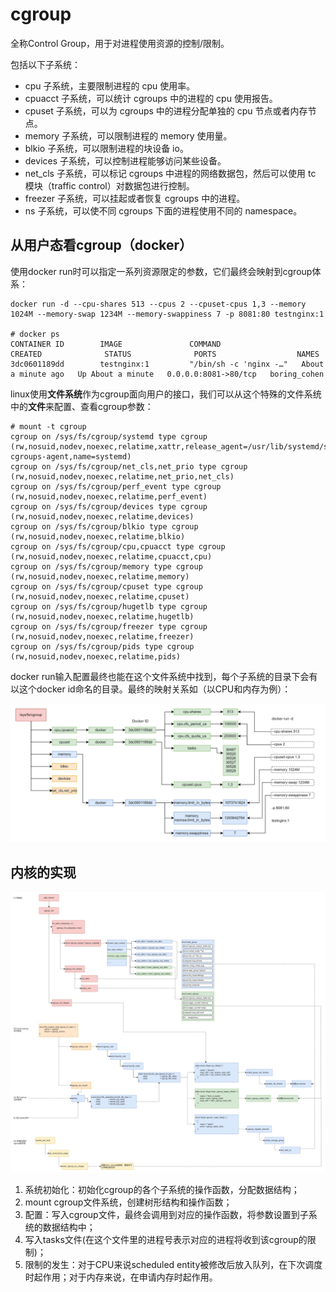 # cgroup

全称Control Group，用于对进程使用资源的控制/限制。

包括以下子系统：

- cpu 子系统，主要限制进程的 cpu 使用率。
- cpuacct 子系统，可以统计 cgroups 中的进程的 cpu 使用报告。
- cpuset 子系统，可以为 cgroups 中的进程分配单独的 cpu 节点或者内存节点。
- memory 子系统，可以限制进程的 memory 使用量。
- blkio 子系统，可以限制进程的块设备 io。
- devices 子系统，可以控制进程能够访问某些设备。
- net_cls 子系统，可以标记 cgroups 中进程的网络数据包，然后可以使用 tc 模块（traffic control）对数据包进行控制。
- freezer 子系统，可以挂起或者恢复 cgroups 中的进程。
- ns 子系统，可以使不同 cgroups 下面的进程使用不同的 namespace。

## 从用户态看cgroup（docker）

使用docker run时可以指定一系列资源限定的参数，它们最终会映射到cgroup体系：

```
docker run -d --cpu-shares 513 --cpus 2 --cpuset-cpus 1,3 --memory 1024M --memory-swap 1234M --memory-swappiness 7 -p 8081:80 testnginx:1

# docker ps
CONTAINER ID        IMAGE               COMMAND                  CREATED              STATUS              PORTS                  NAMES
3dc0601189dd        testnginx:1         "/bin/sh -c 'nginx -…"   About a minute ago   Up About a minute   0.0.0.0:8081->80/tcp   boring_cohen

```

linux使用**文件系统**作为cgroup面向用户的接口，我们可以从这个特殊的文件系统中的**文件**来配置、查看cgroup参数：

```
# mount -t cgroup
cgroup on /sys/fs/cgroup/systemd type cgroup (rw,nosuid,nodev,noexec,relatime,xattr,release_agent=/usr/lib/systemd/systemd-cgroups-agent,name=systemd)
cgroup on /sys/fs/cgroup/net_cls,net_prio type cgroup (rw,nosuid,nodev,noexec,relatime,net_prio,net_cls)
cgroup on /sys/fs/cgroup/perf_event type cgroup (rw,nosuid,nodev,noexec,relatime,perf_event)
cgroup on /sys/fs/cgroup/devices type cgroup (rw,nosuid,nodev,noexec,relatime,devices)
cgroup on /sys/fs/cgroup/blkio type cgroup (rw,nosuid,nodev,noexec,relatime,blkio)
cgroup on /sys/fs/cgroup/cpu,cpuacct type cgroup (rw,nosuid,nodev,noexec,relatime,cpuacct,cpu)
cgroup on /sys/fs/cgroup/memory type cgroup (rw,nosuid,nodev,noexec,relatime,memory)
cgroup on /sys/fs/cgroup/cpuset type cgroup (rw,nosuid,nodev,noexec,relatime,cpuset)
cgroup on /sys/fs/cgroup/hugetlb type cgroup (rw,nosuid,nodev,noexec,relatime,hugetlb)
cgroup on /sys/fs/cgroup/freezer type cgroup (rw,nosuid,nodev,noexec,relatime,freezer)
cgroup on /sys/fs/cgroup/pids type cgroup (rw,nosuid,nodev,noexec,relatime,pids)
```

docker run输入配置最终也能在这个文件系统中找到，每个子系统的目录下会有以这个docker id命名的目录。最终的映射关系如（以CPU和内存为例）：

![image](https://github.com/ingangi/blog/blob/master/img/cg_docker_arg.png)

## 内核的实现

![image](https://github.com/ingangi/blog/blob/master/img/cg_kernel.png)

1. 系统初始化：初始化cgroup的各个子系统的操作函数，分配数据结构；
2. mount cgroup文件系统，创建树形结构和操作函数；
3. 配置：写入cgroup文件，最终会调用到对应的操作函数，将参数设置到子系统的数据结构中；
4. 写入tasks文件(在这个文件里的进程号表示对应的进程将收到该cgroup的限制)；
5. 限制的发生：对于CPU来说scheduled entity被修改后放入队列，在下次调度时起作用；对于内存来说，在申请内存时起作用。

